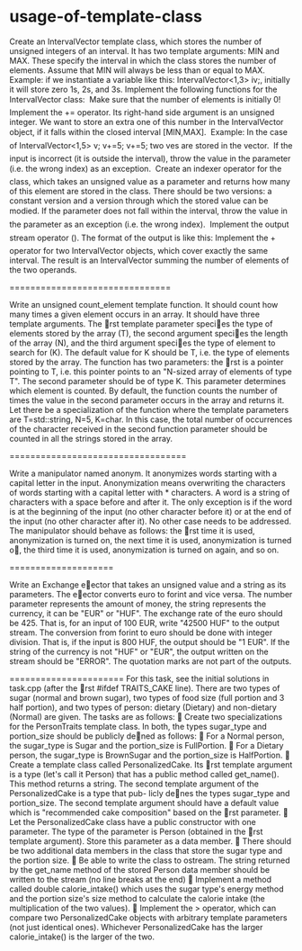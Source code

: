 # usage-of-template-class

Create an IntervalVector template class, which stores the number of unsigned integers of
an interval. It has two template arguments: MIN and MAX. These specify the interval in which
the class stores the number of elements. Assume that MIN will always be less than or equal to
MAX. Example: if we instantiate a variable like this: IntervalVector<1,3> iv;, initially it
will store zero 1s, 2s, and 3s. Implement the following functions for the IntervalVector class:
 Make sure that the number of elements is initially 0!
 Implement the += operator. Its right-hand side argument is an unsigned integer. We
want to store an extra one of this number in the IntervalVector object, if it falls within
the closed interval [MIN,MAX].
 Example: In the case of IntervalVector<1,5> v; v+=5; v+=5; two ves are
stored in the vector.
 If the input is incorrect (it is outside the interval), throw the value in the parameter
(i.e. the wrong index) as an exception.
 Create an indexer operator for the class, which takes an unsigned value as a parameter
and returns how many of this element are stored in the class. There should be two
versions: a constant version and a version through which the stored value can be modied.
If the parameter does not fall within the interval, throw the value in the parameter as an
exception (i.e. the wrong index).
 Implement the output stream operator (). The format of the output is like this:
Implement the + operator for two IntervalVector objects, which cover exactly the same
interval. The result is an IntervalVector summing the number of elements of the two
operands.

===============================

Write an unsigned count_element template function. It should count how many times a
given element occurs in an array. It should have three template arguments. The rst template
parameter species the type of elements stored by the array (T), the second argument species
the length of the array (N), and the third argument species the type of element to search for
(K). The default value for K should be T, i.e. the type of elements stored by the array. The
function has two parameters: the rst is a pointer pointing to T, i.e. this pointer points to
an "N-sized array of elements of type T". The second parameter should be of type K. This
parameter determines which element is counted. By default, the function counts the number
of times the value in the second parameter occurs in the array and returns it. Let there be a
specialization of the function where the template parameters are T=std::string, N=5, K=char.
In this case, the total number of occurrences of the character received in the second function
parameter should be counted in all the strings stored in the array.

==================================

Write a manipulator named anonym. It anonymizes words starting with a capital letter in the
input. Anonymization means overwriting the characters of words starting with a capital letter
with * characters. A word is a string of characters with a space before and after it. The only
exception is if the word is at the beginning of the input (no other character before it) or at
the end of the input (no other character after it). No other case needs to be addressed. The
manipulator should behave as follows: the rst time it is used, anonymization is turned on, the
next time it is used, anonymization is turned o, the third time it is used, anonymization is
turned on again, and so on.

====================

Write an Exchange eector that takes an unsigned value and a string as its parameters. The
eector converts euro to forint and vice versa. The number parameter represents the amount
of money, the string represents the currency, it can be "EUR" or "HUF". The exchange rate
of the euro should be 425. That is, for an input of 100 EUR, write "42500 HUF" to the output
stream. The conversion from forint to euro should be done with integer division. That is, if the
input is 800 HUF, the output should be "1 EUR". If the string of the currency is not "HUF"
or "EUR", the output written on the stream should be "ERROR". The quotation marks are not
part of the outputs.

======================
For this task, see the initial solutions in task.cpp (after the rst #ifdef TRAITS_CAKE line).
There are two types of sugar (normal and brown sugar), two types of food size (full portion and
3
half portion), and two types of person: dietary (Dietary) and non-dietary (Normal) are given.
The tasks are as follows:
 Create two specializations for the PersonTraits template class. In both, the types
sugar_type and portion_size should be publicly dened as follows:
 For a Normal person, the sugar_type is Sugar and the portion_size is FullPortion.
 For a Dietary person, the sugar_type is BrownSugar and the portion_size is
HalfPortion.
 Create a template class called PersonalizedCake. Its rst template argument is a type
(let's call it Person) that has a public method called get_name(). This method returns
a string. The second template argument of the PersonalizedCake is a type that pub-
licly denes the types sugar_type and portion_size. The second template argument
should have a default value which is "recommended cake composition" based on the rst
parameter.
 Let the PersonalizedCake class have a public constructor with one parameter. The
type of the parameter is Person (obtained in the rst template argument). Store
this parameter as a data member.
 There should be two additional data members in the class that store the sugar type
and the portion size.
 Be able to write the class to ostream. The string returned by the get_name method
of the stored Person data member should be written to the stream (no line breaks
at the end)
 Implement a method called double calorie_intake() which uses the sugar type's
energy method and the portion size's size method to calculate the calorie intake
(the multiplication of the two values).
 Implement the > operator, which can compare two PersonalizedCake objects with
arbitrary template parameters (not just identical ones). Whichever PersonalizedCake
has the larger calorie_intake() is the larger of the two.

